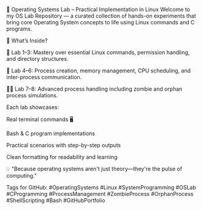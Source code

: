 📁 Operating Systems Lab – Practical Implementation in Linux
Welcome to my OS Lab Repository — a curated collection of hands-on experiments that bring core Operating System concepts to life using Linux commands and C programs.

🚀 What’s Inside?

🔧 Lab 1–3: Mastery over essential Linux commands, permission handling, and directory structures.

🧱 Lab 4–6: Process creation, memory management, CPU scheduling, and inter-process communication.

🧟‍♂️ Lab 7–8: Advanced process handling including zombie and orphan process simulations.

Each lab showcases:

Real terminal commands 🖥️

Bash & C program implementations

Practical scenarios with step-by-step outputs

Clean formatting for readability and learning

💡 "Because operating systems aren't just theory—they're the pulse of computing."

Tags for GitHub:
#OperatingSystems #Linux #SystemProgramming #OSLab #CProgramming #ProcessManagement #ZombieProcess #OrphanProcess #ShellScripting #Bash #GitHubPortfolio
